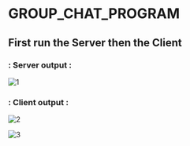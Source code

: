 # GROUP_CHAT_PROGRAM

## First run the Server then the Client 

### :  Server output  :
![1](https://user-images.githubusercontent.com/76720176/144719789-1ff44648-0d77-4e42-9b82-ccf8ac81ee1d.png)


### :  Client output  :

![2](https://user-images.githubusercontent.com/76720176/144719804-4d8b0905-fab6-4154-8430-5cd41952926d.png)


![3](https://user-images.githubusercontent.com/76720176/144719810-efa1887e-e55f-4ce4-b755-8131eb3d9d69.png)

